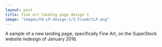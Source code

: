 ```yaml
---
layout: post
title: fine art landing page design 1
image: "images/FA-LP-design-1/3_FineArtLP.png"
---
```

A sample of a new landing page, specifically Fine Art, on the SuperStock website redesign of January 2016.